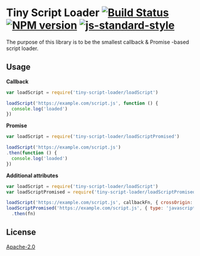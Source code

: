 # Tiny Script Loader [![Build Status](https://img.shields.io/travis/behance/tiny-script-loader.svg)](http://travis-ci.org/behance/tiny-script-loader) [![NPM version](https://img.shields.io/npm/v/tiny-script-loader.svg)](https://www.npmjs.com/package/tiny-script-loader) [![js-standard-style](https://img.shields.io/badge/code%20style-standard-brightgreen.svg)](http://standardjs.com/)

The purpose of this library is to be the smallest callback & Promise -based script loader.

## Usage

**Callback**

```js
var loadScript = require('tiny-script-loader/loadScript')

loadScript('https://example.com/script.js', function () {
  console.log('loaded')
})
```

**Promise**

```js
var loadScript = require('tiny-script-loader/loadScriptPromised')

loadScript('https://example.com/script.js')
.then(function () {
  console.log('loaded')
})
```

**Additional attributes**

```js
var loadScript = require('tiny-script-loader/loadScript')
var loadScriptPromised = require('tiny-script-loader/loadScriptPromised')

loadScript('https://example.com/script.js', callbackFn, { crossOrigin: true })
loadScriptPromised('https://example.com/script.js', { type: 'javascript', 'data-custom' : 'value' })
  .then(fn)
```
## License

[Apache-2.0](/LICENSE)
